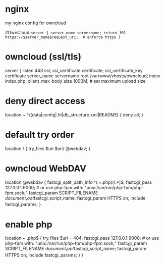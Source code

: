 nginx
=====

my nginx config for owncloud


#OwnCloud
`
server {
 server_name servername;
 return 301 https://$server_name$request_uri;  # enforce https
}
`
# owncloud (ssl/tls)
server {
  listen 443 ssl;
  ssl_certificate certificate;
  ssl_certificate_key certificate
  server_name servername
  root /var/www/vhosts/owncloud;
  index index.php;
  client_max_body_size 1000M; # set maximum upload size

  # deny direct access
  location ~ ^/(data|config|\.ht|db_structure\.xml|README) {
    deny all;
  }

  # default try order
  location / {
    try_files $uri $uri/ @webdav;
  }

  # owncloud WebDAV
  location @webdav {
    fastcgi_split_path_info ^(.+\.php)(/.*)$;
    fastcgi_pass 127.0.0.1:9000; # or use php-fpm with: "unix:/var/run/php-fpm/php-fpm.sock;"
    fastcgi_param SCRIPT_FILENAME $document_root$fastcgi_script_name;
    fastcgi_param HTTPS on;
    include fastcgi_params;
  }

  # enable php
  location ~ \.php$ {
    try_files $uri = 404;
    fastcgi_pass 127.0.0.1:9000; # or use php-fpm with: "unix:/var/run/php-fpm/php-fpm.sock;"
    fastcgi_param SCRIPT_FILENAME $document_root$fastcgi_script_name;
    fastcgi_param HTTPS on;
    include fastcgi_params;
  }
}
